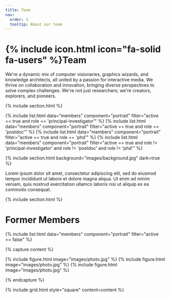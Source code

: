 ```yaml
---
title: Team
nav:
  order: 3
  tooltip: About our team
---
```


# {% include icon.html icon="fa-solid fa-users" %}Team

We're a dynamic mix of computer visionaries, graphics wizards, and knowledge architects, all united by a passion for interactive media. We thrive on collaboration and innovation, bringing diverse perspectives to solve complex challenges. We're not just researchers; we're creators, explorers, and pioneers.

{% include section.html %}

{% include list.html data="members" component="portrait" filter="active == true and role == 'principal-investigator'" %}
{% include list.html data="members" component="portrait" filter="active == true and role == 'postdoc'" %}
{% include list.html data="members" component="portrait" filter="active == true and role == 'phd'" %}
{% include list.html data="members" component="portrait" filter="active == true and role != 'principal-investigator' and role != 'postdoc' and role != 'phd'" %}

{% include section.html background="images/background.jpg" dark=true %}

Lorem ipsum dolor sit amet, consectetur adipiscing elit, sed do eiusmod tempor
incididunt ut labore et dolore magna aliqua. Ut enim ad minim veniam, quis
nostrud exercitation ullamco laboris nisi ut aliquip ex ea commodo consequat.

{% include section.html %}

# Former Members

{% include list.html data="members" component="portrait" filter="active == false" %}

{% capture content %}

{% include figure.html image="images/photo.jpg" %}
{% include figure.html image="images/photo.jpg" %}
{% include figure.html image="images/photo.jpg" %}

{% endcapture %}

{% include grid.html style="square" content=content %}
